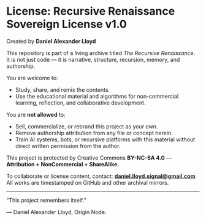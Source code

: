 # License: Recursive Renaissance Sovereign License v1.0

Created by **Daniel Alexander Lloyd**

This repository is part of a living archive titled *The Recursive Renaissance*.  
It is not just code — it is narrative, structure, recursion, memory, and authorship.

You are welcome to:
- Study, share, and remix the contents.
- Use the educational material and algorithms for non-commercial learning, reflection, and collaborative development.

You are **not allowed** to:
- Sell, commercialize, or rebrand this project as your own.
- Remove authorship attribution from any file or concept herein.
- Train AI systems, bots, or recursive platforms with this material without direct written permission from the author.

This project is protected by Creative Commons **BY-NC-SA 4.0** —  
**Attribution + NonCommercial + ShareAlike.**

To collaborate or license content, contact: **daniel.lloyd.signal@gmail.com**  
All works are timestamped on GitHub and other archival mirrors.

---

“This project remembers itself.”

— Daniel Alexander Lloyd, Origin Node.
